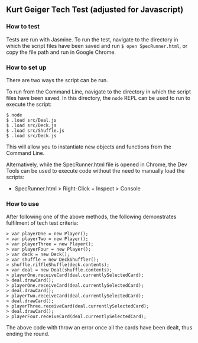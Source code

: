 ## Kurt Geiger Tech Test (adjusted for Javascript)

### How to test

Tests are run with Jasmine.
To run the test, navigate to the directory in which the script files have been saved and run `$ open SpecRunner.html`, or copy the file path and run in Google Chrome.

### How to set up

There are two ways the script can be run.

To run from the Command Line, navigate to the directory in which the script files have been saved. In this directory, the `node` REPL can be used to run to execute the script:

  ```
  $ node
  $ .load src/Deal.js
  $ .load src/Deck.js
  $ .load src/Shuffle.js
  $ .load src/Deck.js
  ```

This will allow you to instantiate new objects and functions from the Command Line.

Alternatively, while the SpecRunner.html file is opened in Chrome, the Dev Tools can be used to execute code without the need to manually load the scripts:

  - SpecRunner.html > Right-Click + Inspect > Console

### How to use

After following one of the above methods, the following demonstrates fulfilment of tech test criteria:

  ```
  > var playerOne = new Player();
  > var playerTwo = new Player();
  > var playerThree = new Player();
  > var playerFour = new Player();
  > var deck = new Deck();
  > var shuffle = new DeckShuffler();
  > shuffle.riffleShuffle(deck.contents);
  > var deal = new Deal(shuffle.contents);
  > playerOne.receiveCard(deal.currentlySelectedCard);
  > deal.drawCard();
  > playerOne.receiveCard(deal.currentlySelectedCard);
  > deal.drawCard();
  > playerTwo.receiveCard(deal.currentlySelectedCard);
  > deal.drawCard();
  > playerThree.receiveCard(deal.currentlySelectedCard);
  > deal.drawCard();
  > playerFour.receiveCard(deal.currentlySelectedCard);
  ```

 The above code with throw an error once all the cards have been dealt, thus ending the round.
